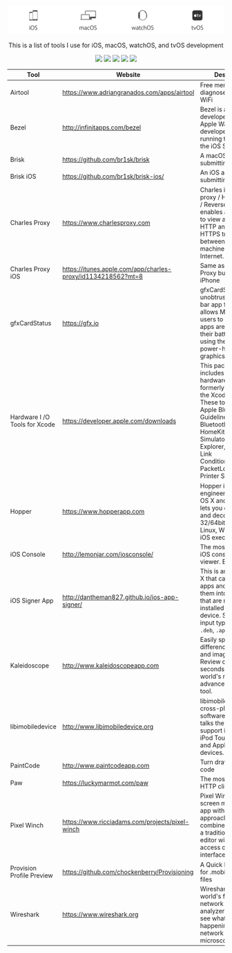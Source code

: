 <p align="center">
  <img src="assets/img/platforms.png"/>
</p>
<p align="center">
  This is a list of tools I use for iOS, macOS, watchOS, and tvOS development
</p>
<p align="center">
  <img src="https://img.shields.io/badge/iOS-12-8BC34A.svg"/>
  <img src="https://img.shields.io/badge/macOS%20Mojave-10.14-03A9F4.svg"/>
  <img src="https://img.shields.io/badge/watchOS-5-FF9800.svg"/>
  <img src="https://img.shields.io/badge/tvOS-11-E91E63.svg"/>
  <img src="https://img.shields.io/github/license/joeblau/ios-dev-tools.svg"/>
</p>


| Tool | Website | Description |
| --- | --- | --- |
| Airtool | https://www.adriangranados.com/apps/airtool | Free menubar tool to diagnose your Mac's WiFi |
| Bezel | http://infinitapps.com/bezel | Bezel is a free developer tool for Apple Watch developers who are running their apps in the iOS Simulator. |
| Brisk | https://github.com/br1sk/brisk | A macOS app for submitting radars |
| Brisk iOS | https://github.com/br1sk/brisk-ios/ | An iOS app for submitting radars |
| Charles Proxy | https://www.charlesproxy.com | Charles is an HTTP proxy / HTTP monitor / Reverse Proxy that enables a developer to view all of the HTTP and SSL / HTTPS traffic between their machine and the Internet. |
| Charles Proxy iOS | https://itunes.apple.com/app/charles-proxy/id1134218562?mt=8 | Same as Charles Proxy but on your iPhone |
| gfxCardStatus | https://gfx.io | gfxCardStatus is an unobtrusive menu bar app for OS X that allows MacBook Pro users to see which apps are affecting their battery life by using the more power-hungry graphics. |
| Hardware I /O Tools for Xcode| https://developer.apple.com/downloads | This package includes additional hardware i/o tools formerly bundled in the Xcode installer. These tools include: Apple Bluetooth Guidelines Validation, Bluetooth Explorer, HomeKit Accessory Simulator, IO Registry Explorer, Network Link Conditioner.prefpane, PacketLogger and Printer Simulator. |
| Hopper | https://www.hopperapp.com | Hopper is a reverse engineering tool for OS X and Linux, that lets you disassemble, and decompile your 32/64bits Intel Mac, Linux, Windows and iOS executables! |
| iOS Console | http://lemonjar.com/iosconsole/ | The most awesome iOS console log viewer. Ever. |
| iOS Signer App | http://dantheman827.github.io/ios-app-signer/ | This is an app for OS X that can (re)sign apps and bundle them into `.ipa` files that are ready to be installed on an iOS device. Supported input types are: `.ipa`, `.deb`, `.app`, `.xcarchive` |
| Kaleidoscope | http://www.kaleidoscopeapp.com | Easily spot the differences in text and image files. Review changes in seconds with the world's most advanced Mac diff tool. |
| libimobiledevice | http://www.libimobiledevice.org | libimobiledevice is a cross-platform software library that talks the protocols to support iPhone®, iPod Touch®, iPad® and Apple TV® devices.|
| PaintCode | http://www.paintcodeapp.com | Turn drawings into code |
| Paw | https://luckymarmot.com/paw | The most advanced HTTP client for Mac |
| Pixel Winch |https://www.ricciadams.com/projects/pixel-winch | Pixel Winch is a screen measurement app with a unique approach. It combines aspects of a traditional image editor with the quick access of a modal interface. |
| Provision Profile Preview | https://github.com/chockenberry/Provisioning | A Quick Look plug-in for .mobileprovision files |
| Wireshark | https://www.wireshark.org | Wireshark is the world's foremost network protocol analyzer. It lets you see what's happening on your network at a microscopic level |


